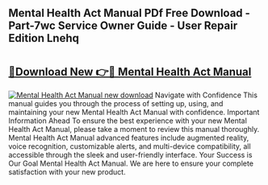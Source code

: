 ## Mental Health Act Manual PDf Free Download - Part-7wc Service Owner Guide - User Repair Edition Lnehq

# <h2><a href="http://cf22580.oget.top/?id=Mental+Health+Act+Manual">🔗Download New 👉🔴 Mental Health Act Manual</a></h2>

[![Mental Health Act Manual new download](https://i.imgur.com/5g1atiW.png)](http://cf22580.oget.top/?id=Mental+Health+Act+Manual)
Navigate with Confidence This manual guides you through the process of setting up, using, and maintaining your new Mental Health Act Manual with confidence. Important Information Ahead To ensure the best experience with your new Mental Health Act Manual, please take a moment to review this manual thoroughly. Mental Health Act Manual advanced features include augmented reality, voice recognition, customizable alerts, and multi-device compatibility, all accessible through the sleek and user-friendly interface. Your Success is Our Goal Mental Health Act Manual. We are here to ensure your complete satisfaction with your new product.
